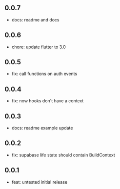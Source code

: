 ## 0.0.7

- docs: readme and docs

## 0.0.6

- chore: update flutter to 3.0

## 0.0.5

- fix: call functions on auth events

## 0.0.4

- fix: now hooks don't have a context

## 0.0.3

- docs: readme example update

## 0.0.2

- fix: supabase life state should contain BuildContext

## 0.0.1

- feat: untested initial release
